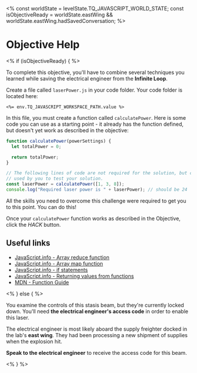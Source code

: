 <%
const worldState = levelState.TQ_JAVASCRIPT_WORLD_STATE;
const isObjectiveReady = worldState.eastWing &&
worldState.eastWing.hadSavedConversation;
%>

# Objective Help

<% if (isObjectiveReady) { %>

To complete this objective, you'll have to combine several techniques you learned while saving the electrical engineer from the **Infinite Loop**.

Create a file called `laserPower.js` in your code folder. Your code folder is located here:

`<%= env.TQ_JAVASCRIPT_WORKSPACE_PATH.value %>`

In this file, you must create a function called `calculatePower`. Here is some code you can use as a starting point - it already has the function defined, but doesn't yet work as described in the objective:

```js
function calculatePower(powerSettings) {
  let totalPower = 0;

  return totalPower;
}

// The following lines of code are not required for the solution, but can be
// used by you to test your solution.
const laserPower = calculatePower([1, 3, 8]);
console.log("Required laser power is " + laserPower); // should be 24
```

All the skills you need to overcome this challenge were required to get you to this point. You can do this!

Once your `calculatePower` function works as described in the Objective, click the _HACK_ button.

## Useful links

- [JavaScript.info - Array reduce function](https://javascript.info/array-methods#reduce-reduceright)
- [JavaScript.info - Array map function](https://javascript.info/array-methods#map)
- [JavaScript.info - if statements](https://javascript.info/ifelse)
- [JavaScript.info - Returning values from functions](https://javascript.info/function-basics#returning-a-value)
- [MDN - Function Guide](https://developer.mozilla.org/en-US/docs/Web/JavaScript/Guide/Functions)

<% } else { %>

You examine the controls of this stasis beam, but they're currently locked down. You'll need **the electrical engineer's access code** in order to enable this laser.

The electrical engineer is most likely aboard the supply freighter docked in the lab's **east wing**. They had been processing a new shipment of supplies when the explosion hit.

**Speak to the electrical engineer** to receive the access code for this beam.

<% } %>
